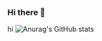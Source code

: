 ### Hi there 👋
hi
![Anurag's GitHub stats](https://github-readme-stats.vercel.app/api?username=YUNKWANGYOU&show_icons=true&theme=radical)
<!--
**YUNKWANGYOU/YUNKWANGYOU** is a ✨ _special_ ✨ repository because its `README.md` (this file) appears on your GitHub profile.

Here are some ideas to get you started:

- 🔭 I’m currently working on ...
- 🌱 I’m currently learning ...
- 👯 I’m looking to collaborate on ...
- 🤔 I’m looking for help with ...
- 💬 Ask me about ...
- 📫 How to reach me: ...
- 😄 Pronouns: ...
- ⚡ Fun fact: ...
-->
